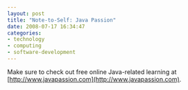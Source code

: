 ```yaml
---
layout: post
title: "Note-to-Self: Java Passion"
date: 2008-07-17 16:34:47
categories:
- technology
- computing
- software-development
---
```

Make sure to check out free online Java-related learning at
[http://www.javapassion.com](http://www.javapassion.com).
